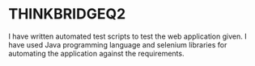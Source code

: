 # THINKBRIDGEQ2
I have written automated test scripts to test the web application given. I have used Java programming language and selenium libraries for automating the application against the requirements.
